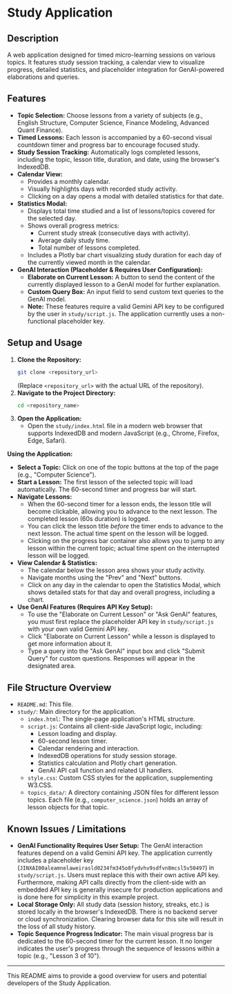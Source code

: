 # Study Application

## Description

A web application designed for timed micro-learning sessions on various topics. It features study session tracking, a calendar view to visualize progress, detailed statistics, and placeholder integration for GenAI-powered elaborations and queries.

## Features

*   **Topic Selection:** Choose lessons from a variety of subjects (e.g., English Structure, Computer Science, Finance Modeling, Advanced Quant Finance).
*   **Timed Lessons:** Each lesson is accompanied by a 60-second visual countdown timer and progress bar to encourage focused study.
*   **Study Session Tracking:** Automatically logs completed lessons, including the topic, lesson title, duration, and date, using the browser's IndexedDB.
*   **Calendar View:**
    *   Provides a monthly calendar.
    *   Visually highlights days with recorded study activity.
    *   Clicking on a day opens a modal with detailed statistics for that date.
*   **Statistics Modal:**
    *   Displays total time studied and a list of lessons/topics covered for the selected day.
    *   Shows overall progress metrics:
        *   Current study streak (consecutive days with activity).
        *   Average daily study time.
        *   Total number of lessons completed.
    *   Includes a Plotly bar chart visualizing study duration for each day of the currently viewed month in the calendar.
*   **GenAI Interaction (Placeholder & Requires User Configuration):**
    *   **Elaborate on Current Lesson:** A button to send the content of the currently displayed lesson to a GenAI model for further explanation.
    *   **Custom Query Box:** An input field to send custom text queries to the GenAI model.
    *   **Note:** These features require a valid Gemini API key to be configured by the user in `study/script.js`. The application currently uses a non-functional placeholder key.

## Setup and Usage

1.  **Clone the Repository:**
    ```bash
    git clone <repository_url>
    ```
    (Replace `<repository_url>` with the actual URL of the repository).
2.  **Navigate to the Project Directory:**
    ```bash
    cd <repository_name>
    ```
3.  **Open the Application:**
    *   Open the `study/index.html` file in a modern web browser that supports IndexedDB and modern JavaScript (e.g., Chrome, Firefox, Edge, Safari).

**Using the Application:**

*   **Select a Topic:** Click on one of the topic buttons at the top of the page (e.g., "Computer Science").
*   **Start a Lesson:** The first lesson of the selected topic will load automatically. The 60-second timer and progress bar will start.
*   **Navigate Lessons:**
    *   When the 60-second timer for a lesson ends, the lesson title will become clickable, allowing you to advance to the next lesson. The completed lesson (60s duration) is logged.
    *   You can click the lesson title *before* the timer ends to advance to the next lesson. The actual time spent on the lesson will be logged.
    *   Clicking on the progress bar container also allows you to jump to any lesson within the current topic; actual time spent on the interrupted lesson will be logged.
*   **View Calendar & Statistics:**
    *   The calendar below the lesson area shows your study activity.
    *   Navigate months using the "Prev" and "Next" buttons.
    *   Click on any day in the calendar to open the Statistics Modal, which shows detailed stats for that day and overall progress, including a chart.
*   **Use GenAI Features (Requires API Key Setup):**
    *   To use the "Elaborate on Current Lesson" or "Ask GenAI" features, you must first replace the placeholder API key in `study/script.js` with your own valid Gemini API key.
    *   Click "Elaborate on Current Lesson" while a lesson is displayed to get more information about it.
    *   Type a query into the "Ask GenAI" input box and click "Submit Query" for custom questions. Responses will appear in the designated area.

## File Structure Overview

*   `README.md`: This file.
*   `study/`: Main directory for the application.
    *   `index.html`: The single-page application's HTML structure.
    *   `script.js`: Contains all client-side JavaScript logic, including:
        *   Lesson loading and display.
        *   60-second lesson timer.
        *   Calendar rendering and interaction.
        *   IndexedDB operations for study session storage.
        *   Statistics calculation and Plotly chart generation.
        *   GenAI API call function and related UI handlers.
    *   `style.css`: Custom CSS styles for the application, supplementing W3.CSS.
    *   `topics_data/`: A directory containing JSON files for different lesson topics. Each file (e.g., `computer_science.json`) holds an array of lesson objects for that topic.

## Known Issues / Limitations

*   **GenAI Functionality Requires User Setup:** The GenAI interaction features depend on a valid Gemini API key. The application currently includes a placeholder key (`JINXAI00aleamnelaweirasld0234fm345o8fydvhv9sdfvn8mcsl5v50497`) in `study/script.js`. Users must replace this with their own active API key. Furthermore, making API calls directly from the client-side with an embedded API key is generally insecure for production applications and is done here for simplicity in this example project.
*   **Local Storage Only:** All study data (session history, streaks, etc.) is stored locally in the browser's IndexedDB. There is no backend server or cloud synchronization. Clearing browser data for this site will result in the loss of all study history.
*   **Topic Sequence Progress Indicator:** The main visual progress bar is dedicated to the 60-second timer for the current lesson. It no longer indicates the user's progress through the sequence of lessons within a topic (e.g., "Lesson 3 of 10").

---
This README aims to provide a good overview for users and potential developers of the Study Application.
